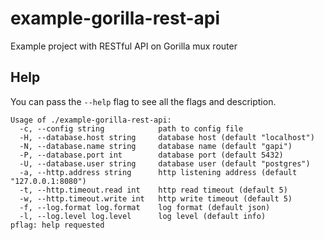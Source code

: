 # example-gorilla-rest-api
Example project with RESTful API on Gorilla mux router

## Help
You can pass the `--help` flag to see all the flags and description.

```
Usage of ./example-gorilla-rest-api:
  -c, --config string            path to config file
  -H, --database.host string     database host (default "localhost")
  -N, --database.name string     database name (default "gapi")
  -P, --database.port int        database port (default 5432)
  -U, --database.user string     database user (default "postgres")
  -a, --http.address string      http listening address (default "127.0.0.1:8080")
  -t, --http.timeout.read int    http read timeout (default 5)
  -w, --http.timeout.write int   http write timeout (default 5)
  -f, --log.format log.format    log format (default json)
  -l, --log.level log.level      log level (default info)
pflag: help requested
```

